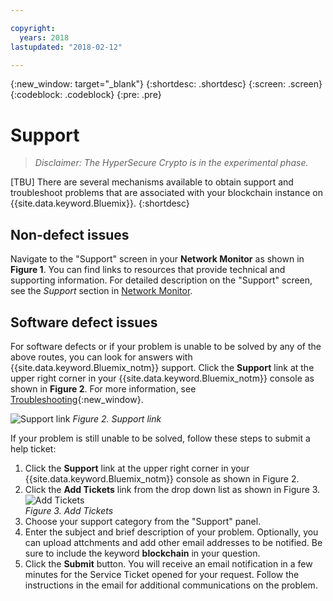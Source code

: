 ```yaml
---

copyright:
  years: 2018
lastupdated: "2018-02-12"

---
```


{:new_window: target="_blank"}
{:shortdesc: .shortdesc}
{:screen: .screen}
{:codeblock: .codeblock}
{:pre: .pre}

# Support
> _Disclaimer: The HyperSecure Crypto is in the experimental phase._

[TBU]
There are several mechanisms available to obtain support and troubleshoot problems that are associated with your blockchain instance on {{site.data.keyword.Bluemix}}.
{:shortdesc}


## Non-defect issues

Navigate to the "Support" screen in your **Network Monitor** as shown in **Figure 1**.  You can find links to resources that provide technical and supporting information.  For detailed description on the "Support" screen, see the *Support* section in [Network Monitor](v10_dashboard.html).


## Software defect issues

For software defects or if your problem is unable to be solved by any of the above routes, you can look for answers with  {{site.data.keyword.Bluemix_notm}} support. Click the **Support** link at the upper right corner in your {{site.data.keyword.Bluemix_notm}} console as shown in **Figure 2**.  For more information, see [Troubleshooting](../../troubleshoot/troubleshoot.html){:new_window}.

![](images/bmx_support.png "Support link")
*Figure 2. Support link*

If your problem is still unable to be solved, follow these steps to submit a help ticket:

1. Click the **Support** link at the upper right corner in your {{site.data.keyword.Bluemix_notm}} console as shown in Figure 2.
2. Click the **Add Tickets** link from the drop down list as shown in Figure 3.  
  ![](images/bmx_addticket.png "Add Tickets")  
  *Figure 3. Add Tickets*  
3. Choose your support category from the "Support" panel.
4. Enter the subject and brief description of your problem.  Optionally, you can upload attchments and add other email addresses to be notified.  Be sure to include the keyword **blockchain** in your question.
5. Click the **Submit** button.  You will receive an email notification in a few minutes for the Service Ticket opened for your request.  Follow the instructions in the email for additional communications on the problem.
